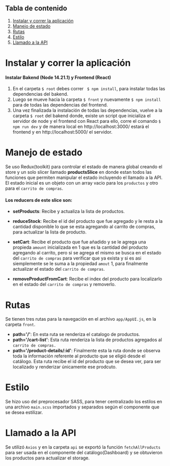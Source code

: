 ## Tabla de contenido

1. [Instalar y correr la aplicación](#Instalar-y-correr-la-aplicación)
2. [Manejo de estado](#Manejo-de-estado)
3. [Rutas](#Rutas)
4. [Estilo](#Estilo)
5. [Llamado a la API](#Llamado-a-la-API)

# Instalar y correr la aplicación

#### Instalar Bakend (Node 14.21.1) y Frontend (React)

1. En el carpeta `$ root` debes correr ` $ npm install`,
   para instalar todas las dependencias del bakend.
2. Luego se mueve hacia la carpeta `$ front` y nuevamente
   `$ npm install` para de todas las dependencias del frontend.
3. Una vez finalizada la instalación de todas las dependencias,
   vuelve a la carpeta `$ root` del bakend donde, existe un script que inicializa el servidor
   de node y el frontend con React para ello, corre el comando
   `$ npm run dev` y de manera local en http://localhost:3000/ estará
   el frontend y en http://localhost:5000/ el servidor.

# Manejo de estado

Se uso Redux(toolkit) para controlar el estado de manera global
creando el store y un solo slicer llamado **productsSlice** en donde
estan todos las funciones que permiten manipular el estado incluyendo el llamado a la API. El estado inicial es un objeto con un array vacio para los `productos` y otro para el `carrito de compras`.

#### Los reducers de este slice son:

- **setProducts**: Recibe y actualiza la lista de productos.

- **reduceStock**: Recibe el id del producto que fue agregado y le
  resta a la cantidad disponible lo que se esta agregando al carrito de compras, para actualizar la lista de producto.

- **setCart**: Recibe el producto que fue añadido y se le agrega una propieda `amount` inicializada en 1 que es la cantidad del producto agregando al carrito, pero si se agrega el mismo se busca en el estado del `carrito de compras` para verificar que ya exista y si es asi siemplemente se le suma a la propiedad `amout` 1, para finalmente
  actualizar el estado del `carrito de compras`.

- **removeProductFromCart**: Recibe el index del producto para localizarlo en el estado del `carrito de compras` y removerlo.

# Rutas

Se tienen tres rutas para la navegación en el archivo `app/AppUI.js`, en la carpeta `front`.

- **path='/'**: En esta ruta se renderiza el catalogo de productos.
- **path='/cart-list'**: Esta ruta renderiza la lista de productos
  agregados al `carrito de compras.`
- **path='/product-details/:id'**: Finalmente esta la ruta
  donde se observa toda la información referente al producto que se
  eligió desde el catálogo. Esta ruta recibe el id del producto que se desea ver, para ser localizado y renderizar únicamente ese prodcuto.

# Estilo

Se hizo uso del preprocesador SASS, para tener centralizado los estilos en una archivo `main.scss` importados y separados según el componente que se desea estilizar.

# Llamado a la API

Se utilizó `Axios` y en la carpeta `api` se exportó la función `fetchAllProducts` para ser usada en el componente del catálogo(Dashboard) y se obtuvieron los productos para actualizar el storage.
